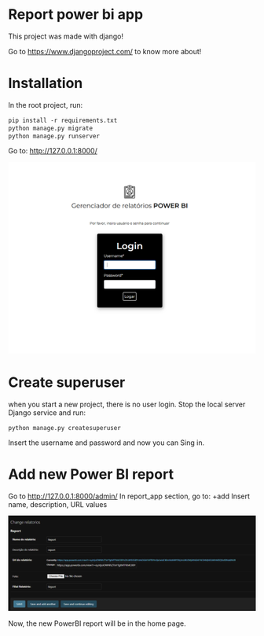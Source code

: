 # Report power bi app

This project was made with django!

Go to https://www.djangoproject.com/ to know more about!

# Installation
In the root project, run:
```
pip install -r requirements.txt
python manage.py migrate
python manage.py runserver
```

Go to: http://127.0.0.1:8000/

![alt text](image.png)

# Create superuser
when you start a new project, there is no user login. 
Stop the local server Django service and run:
```
python manage.py createsuperuser

``` 

Insert the username and password and now you can Sing in.


# Add new Power BI report
Go to http://127.0.0.1:8000/admin/
In report_app section, go to: +add
Insert name, description, URL values

![alt text](image-2.png)

Now, the new PowerBI report will be in the home page.


